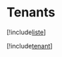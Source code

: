 # Tenants

[!include[liste](tenants.liste.autogen.md)]

[!include[tenant](tenants.tenant.autogen.md)]





























